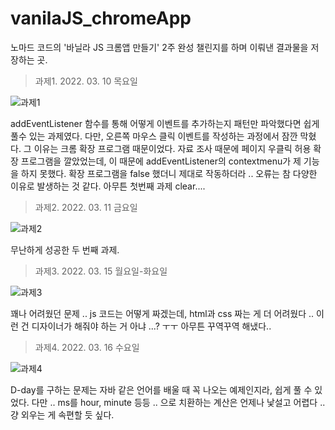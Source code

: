 # vanilaJS_chromeApp

노마드 코드의 '바닐라 JS 크롬앱 만들기' 2주 완성 챌린지를 하며 이뤄낸 결과물을 저장하는 곳.

>과제1. 2022. 03. 10 목요일

![과제1](https://user-images.githubusercontent.com/78461009/157690523-40af3334-99ad-4d55-b1d6-f0be0fdd0480.gif)

addEventListener 함수를 통해 어떻게 이벤트를 추가하는지 패턴만 파악했다면 쉽게 풀수 있는 과제였다.
다만, 오른쪽 마우스 클릭 이벤트를 작성하는 과정에서 잠깐 막혔다. 그 이유는 크롬 확장 프로그램 때문이었다. 자료 조사 때문에 페이지 우클릭 허용 확장 프로그램을 깔았었는데, 이 때문에 addEventListener의 contextmenu가 제 기능을 하지 못했다. 확장 프로그램을 false 했더니 제대로 작동하더라 .. 오류는 참 다양한 이유로 발생하는 것 같다. 아무튼 첫번째 과제 clear....

>과제2. 2022. 03. 11 금요일

![과제2](https://user-images.githubusercontent.com/78461009/157924257-946bd1b8-d363-4b5e-aa75-710cf19d96ee.gif)

무난하게 성공한 두 번째 과제.

>과제3. 2022. 03. 15 월요일-화요일

![과제3](https://user-images.githubusercontent.com/78461009/158427211-d5d977ca-a8ae-4030-83a6-0095c841e98a.gif)

꽤나 어려웠던 문제 .. js 코드는 어떻게 짜겠는데, html과 css 짜는 게 더 어려웠다 .. 이런 건 디자이너가 해줘야 하는 거 아냐 ...? ㅜㅜ 아무튼 꾸역꾸역 해냈다..

>과제4. 2022. 03. 16 수요일

![과제4](https://user-images.githubusercontent.com/78461009/158592533-211b0b24-8c8e-44ab-942e-31e9c7c7ed75.gif)

D-day를 구하는 문제는 자바 같은 언어를 배울 때 꼭 나오는 예제인지라, 쉽게 풀 수 있었다. 
다만 .. ms를 hour, minute 등등 .. 으로 치환하는 계산은 언제나 낯설고 어렵다 .. 걍 외우는 게 속편할 듯 싶다. 
